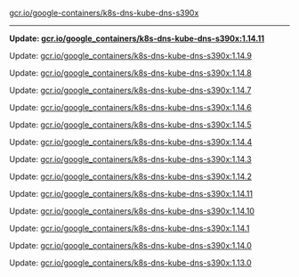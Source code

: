 [gcr.io/google-containers/k8s-dns-kube-dns-s390x](https://hub.docker.com/r/cruse/k8s-dns-kube-dns-s390x/tags/) 

----
**Update: [gcr.io/google_containers/k8s-dns-kube-dns-s390x:1.14.11](https://hub.docker.com/r/cruse/k8s-dns-kube-dns-s390x/tags/)**

Update: [gcr.io/google_containers/k8s-dns-kube-dns-s390x:1.14.9](https://hub.docker.com/r/cruse/k8s-dns-kube-dns-s390x/tags/)

Update: [gcr.io/google_containers/k8s-dns-kube-dns-s390x:1.14.8](https://hub.docker.com/r/cruse/k8s-dns-kube-dns-s390x/tags/)

Update: [gcr.io/google_containers/k8s-dns-kube-dns-s390x:1.14.7](https://hub.docker.com/r/cruse/k8s-dns-kube-dns-s390x/tags/)

Update: [gcr.io/google_containers/k8s-dns-kube-dns-s390x:1.14.6](https://hub.docker.com/r/cruse/k8s-dns-kube-dns-s390x/tags/)

Update: [gcr.io/google_containers/k8s-dns-kube-dns-s390x:1.14.5](https://hub.docker.com/r/cruse/k8s-dns-kube-dns-s390x/tags/)

Update: [gcr.io/google_containers/k8s-dns-kube-dns-s390x:1.14.4](https://hub.docker.com/r/cruse/k8s-dns-kube-dns-s390x/tags/)

Update: [gcr.io/google_containers/k8s-dns-kube-dns-s390x:1.14.3](https://hub.docker.com/r/cruse/k8s-dns-kube-dns-s390x/tags/)

Update: [gcr.io/google_containers/k8s-dns-kube-dns-s390x:1.14.2](https://hub.docker.com/r/cruse/k8s-dns-kube-dns-s390x/tags/)

Update: [gcr.io/google_containers/k8s-dns-kube-dns-s390x:1.14.11](https://hub.docker.com/r/cruse/k8s-dns-kube-dns-s390x/tags/)

Update: [gcr.io/google_containers/k8s-dns-kube-dns-s390x:1.14.10](https://hub.docker.com/r/cruse/k8s-dns-kube-dns-s390x/tags/)

Update: [gcr.io/google_containers/k8s-dns-kube-dns-s390x:1.14.1](https://hub.docker.com/r/cruse/k8s-dns-kube-dns-s390x/tags/)

Update: [gcr.io/google_containers/k8s-dns-kube-dns-s390x:1.14.0](https://hub.docker.com/r/cruse/k8s-dns-kube-dns-s390x/tags/)

Update: [gcr.io/google_containers/k8s-dns-kube-dns-s390x:1.13.0](https://hub.docker.com/r/cruse/k8s-dns-kube-dns-s390x/tags/)

